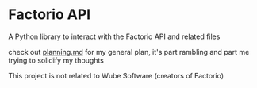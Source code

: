 # Factorio API
A Python library to interact with the Factorio API and related files 

check out [planning.md](https://github.com/catlord-dev/factorioapi/blob/main/planning.md) for my general plan, it's part rambling and part me trying to solidify my thoughts    

This project is not related to Wube Software (creators of Factorio)